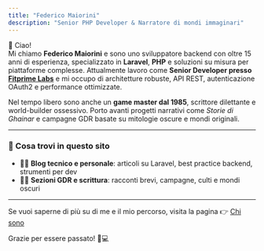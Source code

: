 ```yaml
---
title: "Federico Maiorini"
description: "Senior PHP Developer & Narratore di mondi immaginari"
---
```


👋 Ciao!  
Mi chiamo **Federico Maiorini** e sono uno sviluppatore backend con oltre 15 anni di esperienza, specializzato in **Laravel**, **PHP** e soluzioni su misura per piattaforme complesse. Attualmente lavoro come **Senior Developer presso [Fitprime Labs](https://labs.fitprime.com/)** e mi occupo di architetture robuste, API REST, autenticazione OAuth2 e performance ottimizzate.

Nel tempo libero sono anche un **game master dal 1985**, scrittore dilettante e world-builder ossessivo. Porto avanti progetti narrativi come *Storie di Ghainar* e campagne GDR basate su mitologie oscure e mondi originali.

---

### 🚀 Cosa trovi in questo sito

- 🧑‍💻 **Blog tecnico e personale**: articoli su Laravel, best practice backend, strumenti per dev  
- 🧙‍♂️ **Sezioni GDR e scrittura**: racconti brevi, campagne, culti e mondi oscuri

---

Se vuoi saperne di più su di me e il mio percorso, visita la pagina 👉 [Chi sono](chi-sono)

Grazie per essere passato! 🎲💻
